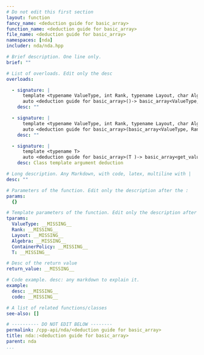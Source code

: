 ```yaml
---
# Do not edit this first section
layout: function
fancy_name: <deduction guide for basic_array>
function_name: <deduction guide for basic_array>
file_name: <deduction guide for basic_array>
namespaces: [nda]
includer: nda/nda.hpp

# Brief description. One line only.
brief: ""

# List of overloads. Edit only the desc
overloads:

  - signature: |
      template <typename ValueType, int Rank, typename Layout, char Algebra, typename ContainerPolicy>
      auto <deduction guide for basic_array>()-> basic_array<ValueType, Rank, Layout, Algebra, ContainerPolicy>
    desc: ""

  - signature: |
      template <typename ValueType, int Rank, typename Layout, char Algebra, typename ContainerPolicy>
      auto <deduction guide for basic_array>(basic_array<ValueType, Rank, Layout, Algebra, ContainerPolicy> )-> basic_array<ValueType, Rank, Layout, Algebra, ContainerPolicy>
    desc: ""

  - signature: |
      template <typename T>
      auto <deduction guide for basic_array>(T )-> basic_array<get_value_t<std::decay_t<T> >, get_rank<std::decay_t<T> >, struct nda::C_layout, 'A', struct nda::heap>
    desc: Class template argument deduction

# Long description. Any Markdown, with code, latex, multiline with |
desc: ""

# Parameters of the function. Edit only the description after the :
params:
  {}

# Template parameters of the function. Edit only the description after the :
tparams:
  ValueType: __MISSING__
  Rank: __MISSING__
  Layout: __MISSING__
  Algebra: __MISSING__
  ContainerPolicy: __MISSING__
  T: __MISSING__

# Desc of the return value
return_value: __MISSING__

# Code example. desc: any markdown to explain it.
example:
  desc: __MISSING__
  code: __MISSING__

# A list of related functions/classes
see-also: []

# ---------- DO NOT EDIT BELOW --------
permalink: /cpp-api/nda/<deduction guide for basic_array>
title: nda::<deduction guide for basic_array>
parent: nda
...
```


